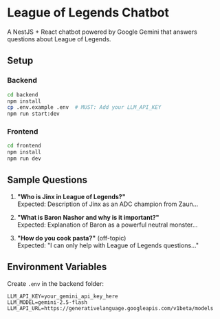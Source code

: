 # League of Legends Chatbot

A NestJS + React chatbot powered by Google Gemini that answers questions about League of Legends.

## Setup

### Backend
```bash
cd backend
npm install
cp .env.example .env  # MUST: Add your LLM_API_KEY
npm run start:dev
```

### Frontend
```bash
cd frontend
npm install
npm run dev
```

## Sample Questions

1. **"Who is Jinx in League of Legends?"**  
   Expected: Description of Jinx as an ADC champion from Zaun...

2. **"What is Baron Nashor and why is it important?"**  
   Expected: Explanation of Baron as a powerful neutral monster...

3. **"How do you cook pasta?"** (off-topic)  
   Expected: "I can only help with League of Legends questions..."

## Environment Variables

Create `.env` in the backend folder:
```
LLM_API_KEY=your_gemini_api_key_here
LLM_MODEL=gemini-2.5-flash
LLM_API_URL=https://generativelanguage.googleapis.com/v1beta/models
```